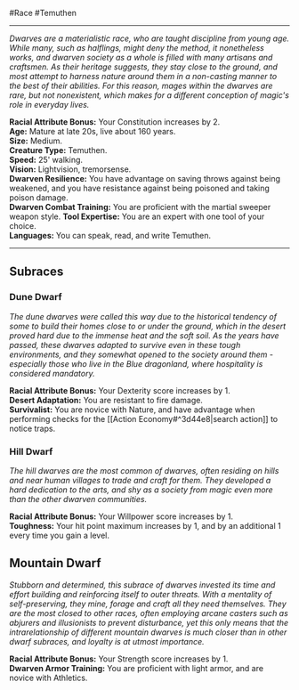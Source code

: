 #Race #Temuthen
- - -
_Dwarves are a materialistic race, who are taught discipline from young age. While many, such as halflings, might deny the method, it nonetheless works, and dwarven society as a whole is filled with many artisans and craftsmen. As their heritage suggests, they stay close to the ground, and most attempt to harness nature around them in a non-casting manner to the best of their abilities. For this reason, mages within the dwarves are rare, but not nonexistent, which makes for a different conception of magic's role in everyday lives._
 
**Racial Attribute Bonus:** Your Constitution increases by 2.  
**Age:** Mature at late 20s, live about 160 years.  
**Size:** Medium.  
**Creature Type:** Temuthen.  
**Speed:** 25' walking.  
**Vision:** Lightvision, tremorsense.  
**Dwarven Resilience:** You have advantage on saving throws against being weakened, and you have resistance against being poisoned and taking poison damage.  
**Dwarven Combat Training:** You are proficient with the martial sweeper weapon style.
**Tool Expertise:** You are an expert with one tool of your choice.  
**Languages:** You can speak, read, and write Temuthen.
 - - -
## Subraces
### Dune Dwarf
 
_The dune dwarves were called this way due to the historical tendency of some to build their homes close to or under the ground, which in the desert proved hard due to the immense heat and the soft soil. As the years have passed, these dwarves adapted to survive even in these tough environments, and they somewhat opened to the society around them - especially those who live in the Blue dragonland, where hospitality is considered mandatory._
 
**Racial Attribute Bonus:** Your Dexterity score increases by 1.  
**Desert Adaptation:** You are resistant to fire damage.  
**Survivalist:** You are novice with Nature, and have advantage when performing checks for the [[Action Economy#^3d44e8|search action]] to notice traps.
### Hill Dwarf
 
_The hill dwarves are the most common of dwarves, often residing on hills and near human villages to trade and craft for them. They developed a hard dedication to the arts, and shy as a society from magic even more than the other dwarven communities._
 
**Racial Attribute Bonus:** Your Willpower score increases by 1.  
**Toughness:** Your hit point maximum increases by 1, and by an additional 1 every time you gain a level.
 
## Mountain Dwarf
 
_Stubborn and determined, this subrace of dwarves invested its time and effort building and reinforcing itself to outer threats. With a mentality of self-preserving, they mine, forage and craft all they need themselves. They are the most closed to other races, often employing arcane casters such as abjurers and illusionists to prevent disturbance, yet this only means that the intrarelationship of different mountain dwarves is much closer than in other dwarf subraces, and loyalty is at utmost importance._
 
**Racial Attribute Bonus:** Your Strength score increases by 1.  
**Dwarven Armor Training:** You are proficient with light armor, and are novice with Athletics.